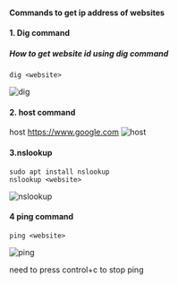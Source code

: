 #### Commands to get ip address of websites
#### 1. Dig command
##### How to get website id using dig command
    dig <website>
![dig](/images/dig.jpg)

#### 2. host command
host <https://www.google.com>
![host](/images/host.png)

#### 3.nslookup
    sudo apt install nslookup
    nslookup <website>
![nslookup](/images/nslookup.png)
#### 4 ping command
    ping <website>
![ping](/images/ping.png)

need to press control+c to stop ping